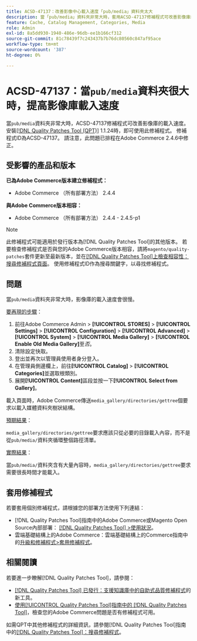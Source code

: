 ```yaml
---
title: ACSD-47137：改善影像中心載入速度「pub/media」資料夾太大
description: 當「pub/media」資料夾非常大時，套用ACSD-47137修補程式可改善影像庫的載入速度。
feature: Cache, Catalog Management, Categories, Media
role: Admin
exl-id: 8a5dd930-1940-486e-96db-ee1b166cf312
source-git-commit: 81c78439f7c243437b7b76dc80560c847af95ace
workflow-type: tm+mt
source-wordcount: '387'
ht-degree: 0%

---
```


# ACSD-47137：當`pub/media`資料夾很大時，提高影像庫載入速度

當`pub/media`資料夾非常大時，ACSD-47137修補程式可改善影像庫的載入速度。 安裝[[!DNL Quality Patches Tool (QPT)]](https://experienceleague.adobe.com/en/docs/commerce-knowledge-base/kb/announcements/commerce-announcements/magento-quality-patches-released-new-tool-to-self-serve-quality-patches) 1.1.24時，即可使用此修補程式。 修補程式ID為ACSD-47137。 請注意，此問題已排程在Adobe Commerce 2.4.6中修正。

## 受影響的產品和版本

**已為Adobe Commerce版本建立修補程式：**
* Adobe Commerce （所有部署方法） 2.4.4

**與Adobe Commerce版本相容：**
* Adobe Commerce （所有部署方法） 2.4.4 - 2.4.5-p1

>[!NOTE]
>
>此修補程式可能適用於發行版本為[!DNL Quality Patches Tool]的其他版本。 若要檢查修補程式是否與您的Adobe Commerce版本相容，請將`magento/quality-patches`套件更新至最新版本，並在[[!DNL Quality Patches Tool]上檢查相容性：搜尋修補程式頁面](https://experienceleague.adobe.com/tools/commerce-quality-patches/index.html)。 使用修補程式ID作為搜尋關鍵字，以尋找修補程式。

## 問題

當`pub/media`資料夾非常大時，影像庫的載入速度會很慢。

<u>要再現的步驟</u>：

1. 前往Adobe Commerce Admin > **[!UICONTROL STORES]** > **[!UICONTROL Settings]** > **[!UICONTROL Configuration]** > **[!UICONTROL Advanced]** > **[!UICONTROL System]** > **[!UICONTROL Media Gallery]** > **[!UICONTROL Enable Old Media Gallery]**&#x200B;至&#x200B;_否_。
1. 清除設定快取。
1. 登出並再次以管理員使用者身分登入。
1. 在管理員側邊欄上，前往&#x200B;**[!UICONTROL Catalog]** > **[!UICONTROL Categories]**&#x200B;並選取根類別。
1. 展開&#x200B;**[!UICONTROL Content]**&#x200B;區段並按一下&#x200B;**[!UICONTROL Select from Gallery]**。

載入頁面時，Adobe Commerce傳送`media_gallery/directories/gettree`個要求以載入媒體資料夾樹狀結構。

<u>預期結果</u>：

`media_gallery/directories/gettree`要求應該只從必要的目錄載入內容，而不是從`pub/media/`資料夾循環整個路徑清單。

<u>實際結果</u>：

當`pub/media/`資料夾含有大量內容時，`media_gallery/directories/gettree`要求需要很長時間才能載入。

## 套用修補程式

若要套用個別修補程式，請根據您的部署方法使用下列連結：

* [!DNL Quality Patches Tool]指南中的Adobe Commerce或Magento Open Source內部部署： [[!DNL Quality Patches Tool] >使用狀況](/help/tools/quality-patches-tool/usage.md)。
* 雲端基礎結構上的Adobe Commerce：雲端基礎結構上的Commerce指南中的[升級和修補程式>套用修補程式](https://experienceleague.adobe.com/docs/commerce-cloud-service/user-guide/develop/upgrade/apply-patches.html)。

## 相關閱讀

若要進一步瞭解[!DNL Quality Patches Tool]，請參閱：

* [[!DNL Quality Patches Tool] 已發行：支援知識庫中的自助式品質修補程式](https://experienceleague.adobe.com/en/docs/commerce-knowledge-base/kb/announcements/commerce-announcements/magento-quality-patches-released-new-tool-to-self-serve-quality-patches)的新工具。
* [使用[!UICONTROL Quality Patches Tool]指南中的 [!DNL Quality Patches Tool]](/help/tools/quality-patches-tool/patches-available-in-qpt/check-patch-for-magento-issue-with-magento-quality-patches.md)，檢查您的Adobe Commerce問題是否有修補程式可用。


如需QPT中其他修補程式的詳細資訊，請參閱[!DNL Quality Patches Tool]指南中的[[!DNL Quality Patches Tool]：搜尋修補程式](https://experienceleague.adobe.com/tools/commerce-quality-patches/index.html)。

